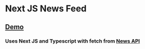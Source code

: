 # Next JS News Feed

## [Demo](https://blog-next-js-two.vercel.app/)

### Uses Next JS and Typescript with fetch from [News API](https://newsapi.org)
